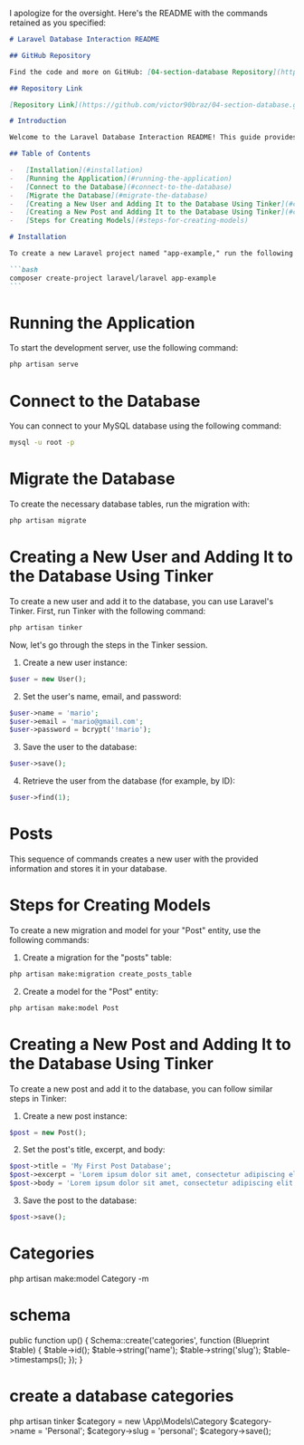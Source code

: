 I apologize for the oversight. Here's the README with the commands retained as you specified:

````markdown
# Laravel Database Interaction README

## GitHub Repository

Find the code and more on GitHub: [04-section-database Repository](https://github.com/victor90braz/04-section-database.git)

## Repository Link

[Repository Link](https://github.com/victor90braz/04-section-database.git)

# Introduction

Welcome to the Laravel Database Interaction README! This guide provides comprehensive instructions for setting up your Laravel project, connecting to a MySQL database, and creating and interacting with users and posts using the Tinker tool.

## Table of Contents

-   [Installation](#installation)
-   [Running the Application](#running-the-application)
-   [Connect to the Database](#connect-to-the-database)
-   [Migrate the Database](#migrate-the-database)
-   [Creating a New User and Adding It to the Database Using Tinker](#creating-a-new-user-and-adding-it-to-the-database-using-tinker)
-   [Creating a New Post and Adding It to the Database Using Tinker](#creating-a-new-post-and-adding-it-to-the-database-using-tinker)
-   [Steps for Creating Models](#steps-for-creating-models)

# Installation

To create a new Laravel project named "app-example," run the following command:

```bash
composer create-project laravel/laravel app-example
```
````

# Running the Application

To start the development server, use the following command:

```bash
php artisan serve
```

# Connect to the Database

You can connect to your MySQL database using the following command:

```bash
mysql -u root -p
```

# Migrate the Database

To create the necessary database tables, run the migration with:

```bash
php artisan migrate
```

# Creating a New User and Adding It to the Database Using Tinker

To create a new user and add it to the database, you can use Laravel's Tinker. First, run Tinker with the following command:

```bash
php artisan tinker
```

Now, let's go through the steps in the Tinker session.

1. Create a new user instance:

```php
$user = new User();
```

2. Set the user's name, email, and password:

```php
$user->name = 'mario';
$user->email = 'mario@gmail.com';
$user->password = bcrypt('!mario');
```

3. Save the user to the database:

```php
$user->save();
```

4. Retrieve the user from the database (for example, by ID):

```php
$user->find(1);
```

# Posts

This sequence of commands creates a new user with the provided information and stores it in your database.

# Steps for Creating Models

To create a new migration and model for your "Post" entity, use the following commands:

1. Create a migration for the "posts" table:

```bash
php artisan make:migration create_posts_table
```

2. Create a model for the "Post" entity:

```bash
php artisan make:model Post
```

# Creating a New Post and Adding It to the Database Using Tinker

To create a new post and add it to the database, you can follow similar steps in Tinker:

1. Create a new post instance:

```php
$post = new Post();
```

2. Set the post's title, excerpt, and body:

```php
$post->title = 'My First Post Database';
$post->excerpt = 'Lorem ipsum dolor sit amet, consectetur adipiscing elit.';
$post->body = 'Lorem ipsum dolor sit amet, consectetur adipiscing elit. Sed nec facilisis risus. Vivamus vehicula vestibulum eros, id fermentum augue. Cras fringilla, urna nec aliquet pellentesque, eros mi scelerisque ante, id condimentum massa nisl non tellus.';
```

3. Save the post to the database:

```php
$post->save();
```

# Categories

php artisan make:model Category -m

# schema

public function up()
{
Schema::create('categories', function (Blueprint $table) {
$table->id();
$table->string('name');
$table->string('slug');
$table->timestamps();
});
}

# create a database categories

php artisan tinker
$category = new \App\Models\Category
$category->name = 'Personal';
$category->slug = 'personal';
$category->save();
